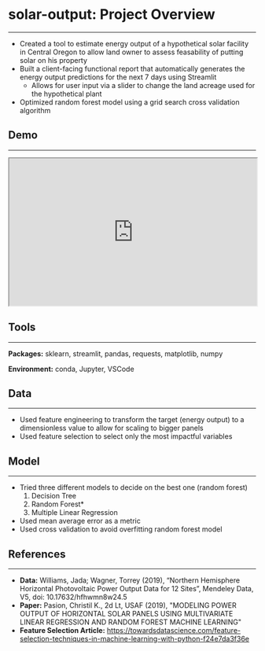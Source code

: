 # solar-output: Project Overview
---
- Created a tool to estimate energy output of a hypothetical solar facility in Central Oregon to allow land owner to assess feasability of putting solar on his property
- Built a client-facing functional report that automatically generates the energy output predictions for the next 7 days using Streamlit
    - Allows for user input via a slider to change the land acreage used for the hypothetical plant
- Optimized random forest model using a grid search cross validation algorithm

## Demo
---
<iframe
  src="https://share.streamlit.io/westley-winks/solar-output/main"
  style="width:100%; height:300px;"
></iframe>

## Tools
---
**Packages:** sklearn, streamlit, pandas, requests, matplotlib, numpy

**Environment:** conda, Jupyter, VSCode

## Data
---
- Used feature engineering to transform the target (energy output) to a dimensionless value to allow for scaling to bigger panels
- Used feature selection to select only the most impactful variables

## Model
---
- Tried three different models to decide on the best one (random forest)
    1. Decision Tree
    2. Random Forest*
    3. Multiple Linear Regression
- Used mean average error as a metric
- Used cross validation to avoid overfitting random forest model

## References
---
- **Data:** Williams, Jada; Wagner, Torrey (2019), “Northern Hemisphere Horizontal Photovoltaic Power Output Data for 12 Sites”, Mendeley Data, V5, doi: 10.17632/hfhwmn8w24.5
- **Paper:** Pasion, Christil K., 2d Lt, USAF (2019), "MODELING POWER OUTPUT OF HORIZONTAL SOLAR PANELS USING MULTIVARIATE LINEAR REGRESSION AND RANDOM FOREST MACHINE LEARNING"
- **Feature Selection Article:** https://towardsdatascience.com/feature-selection-techniques-in-machine-learning-with-python-f24e7da3f36e